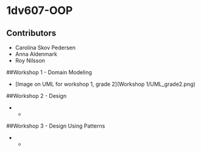 # 1dv607-OOP

## Contributors
* Carolina Skov Pedersen
* Anna Aldenmark
* Roy Nilsson

##Workshop 1 - Domain Modeling
* [Image on UML for workshop 1, grade 2](Workshop 1/UML_grade2.png)

##Workshop 2 - Design
* -

##Workshop 3 - Design Using Patterns
* -
